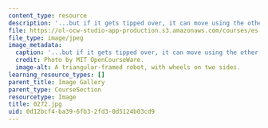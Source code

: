 ```yaml
---
content_type: resource
description: '...but if it gets tipped over, it can move using the other set.'
file: https://ol-ocw-studio-app-production.s3.amazonaws.com/courses/es-293-lego-robotics-spring-2007/0d12bcf4ba396fb32fd30d5124b03cd9_0272.jpg
file_type: image/jpeg
image_metadata:
  caption: '...but if it gets tipped over, it can move using the other set.'
  credit: Photo by MIT OpenCourseWare.
  image-alt: A triangular-framed robot, with wheels on two sides.
learning_resource_types: []
parent_title: Image Gallery
parent_type: CourseSection
resourcetype: Image
title: 0272.jpg
uid: 0d12bcf4-ba39-6fb3-2fd3-0d5124b03cd9
---
```

